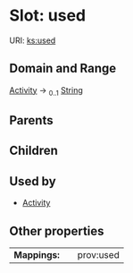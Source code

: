 
# Slot: used




URI: [ks:used](https://w3id.org/linkml/tests/kitchen_sink/used)


## Domain and Range

[Activity](Activity.md) &#8594;  <sub>0..1</sub> [String](String.md)

## Parents


## Children


## Used by

 * [Activity](Activity.md)

## Other properties

|  |  |  |
| --- | --- | --- |
| **Mappings:** | | prov:used |

